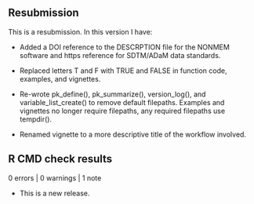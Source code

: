 ## Resubmission
This is a resubmission. In this version I have:  

* Added a DOI reference to the DESCRPTION file for the NONMEM software and https reference for SDTM/ADaM data standards.  

* Replaced letters T and F with TRUE and FALSE in function code, examples, and vignettes.  

* Re-wrote pk_define(), pk_summarize(), version_log(), and variable_list_create() to remove default filepaths. Examples and vignettes no longer require filepaths, any required filepaths use tempdir().  

* Renamed vignette to a more descriptive title of the workflow involved.  

## R CMD check results

0 errors | 0 warnings | 1 note

* This is a new release.  
